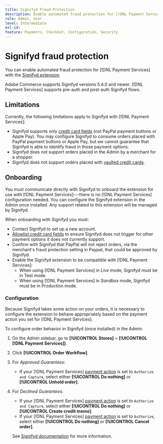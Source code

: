```yaml
---
title: Signifyd Fraud Protection
description: Enable automated fraud protection for [!DNL Payment Services] with Signifyd.
role: Admin, User
level: Intermediate
exl-id:
feature: Payments, Checkout, Configuration, Security
---
```


# Signifyd fraud protection

You can enable automated fraud protection for [!DNL Payment Services] with the [Signifyd extension](https://commercemarketplace.adobe.com/signifyd-module-connect.html).

Adobe Commerce supports Signifyd versions 5.4.0 and newer. [!DNL Payment Services] supports pre-auth and post-auth Signifyd flows.

## Limitations

Currently, the following limitations apply to Signifyd with [!DNL Payment Services]:

* Signifyd supports only [credit card fields](../payment-services/payments-options.md#credit-card-fields) (not PayPal payment buttons or Apple Pay). You may configure Signifyd to consume orders placed with PayPal payment buttons or Apple Pay, but we cannot guarantee that Signifyd is able to identify fraud in those payment options.
* Signifyd does not support orders placed in the Admin by a merchant for a shopper.
* Signifyd does not support orders placed with [vaulted credit cards](../payment-services/vaulting.md).

## Onboarding

You must communicate directly with Signifyd to onboard the extension for use with [!DNL Payment Services]---there is no [!DNL Payment Services] configuration needed. You can configure the Signifyd extension in the Admin once installed. Any support related to this extension will be managed by Signifyd.

When onboarding with Signifyd you must:

* Contact Signifyd to set up a new account.
* [Allowlist credit card fields](https://github.com/signifyd/magento2/blob/main/docs/RESTRICT-PAYMENTS.md) to ensure Signifyd does not trigger for other payment options it does not currently support.
* Confirm with Signifyd that PayPal will not reject orders, via the merchant's fraud protection setting in Paypal, that could be approved by Signifyd.
* Enable the Signifyd extension to be compatible with [!DNL Payment Services]:
  * When using [!DNL Payment Services] in _Live_ mode, Signifyd must be in Test mode.
  * When using [!DNL Payment Services] in _Sandbox_ mode, Signifyd must be in Production mode.

### Configuration

Because Signifyd takes some action on your orders, it is necessary to configure the extension to behave appropriately based on the payment action you set for [!DNL Payment Services].

To configure order behavior in Signifyd (once installed) in the Admin:

1. On the _Admin_ sidebar, go to **[!UICONTROL Stores]** > **[!UICONTROL [!DNL Payment Services]]**.
1. Click **[!UICONTROL Order Workflow]**.
1. For _Approved Guarantees_:
   * If your [!DNL Payment Services] [payment action](../payment-services/production.md#set-payment-services-as-payment-method) is set to `Authorize and Capture`, select either **[!UICONTROL Do nothing]** or **[!UICONTROL Unhold order]**.
1. For _Declined Guarantees_:
   * If your [!DNL Payment Services] [payment action](../payment-services/production.md#set-payment-services-as-payment-method) is set to `Authorize and Capture`, select either **[!UICONTROL Do nothing]** or **[!UICONTROL Create credit memo]**.
   * If your [!DNL Payment Services] [payment action](../payment-services/production.md#set-payment-services-as-payment-method) is set to `Authorize`, select either **[!UICONTROL Do nothing]** or **[!UICONTROL Cancel order]**.

   See [Signifyd documentation](https://community.signifyd.com/support/s/article/magento-2-extension-install-guide?language=en_US#howmagento2works) for more information.
